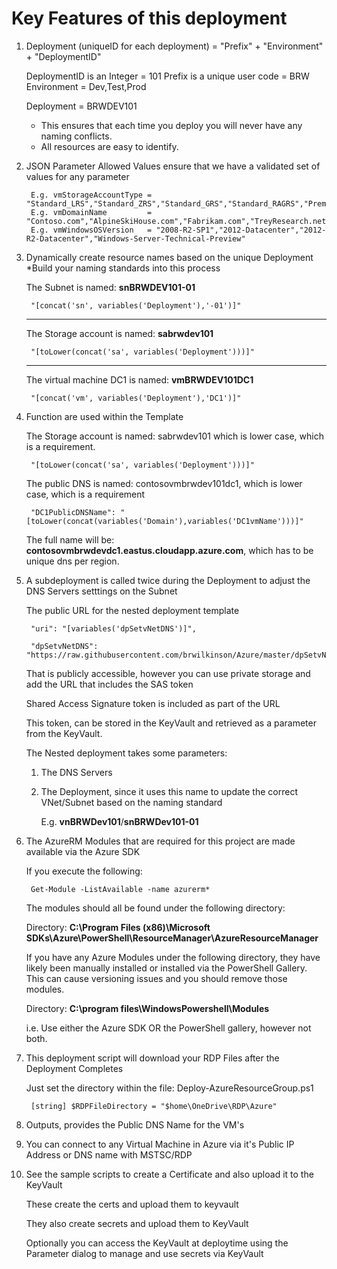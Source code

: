 # Key Features of this deployment

1. Deployment (uniqueID for each deployment) = "Prefix" + "Environment" + "DeploymentID"

	DeploymentID is an Integer = 101
	Prefix is a unique user code = BRW
	Environment = Dev,Test,Prod

	Deployment = BRWDEV101

	* This ensures that each time you deploy you will never have any naming conflicts.
	* All resources are easy to identify.

2. JSON Parameter Allowed Values ensure that we have a validated set of values for any parameter

		E.g. vmStorageAccountType = "Standard_LRS","Standard_ZRS","Standard_GRS","Standard_RAGRS","Premium_LRS"
		E.g. vmDomainName         = "Contoso.com","AlpineSkiHouse.com","Fabrikam.com","TreyResearch.net"
		E.g. vmWindowsOSVersion   = "2008-R2-SP1","2012-Datacenter","2012-R2-Datacenter","Windows-Server-Technical-Preview"

3. Dynamically create resource names based on the unique Deployment *Build your naming standards into this process
	
	The Subnet is named: __snBRWDEV101-01__
	
		"[concat('sn', variables('Deployment'),'-01')]"

	---
	
	The Storage account is named: __sabrwdev101__

		"[toLower(concat('sa', variables('Deployment')))]"

	---
	
	The virtual machine DC1 is named: __vmBRWDEV101DC1__

		"[concat('vm', variables('Deployment'),'DC1')]"
	

4. Function are used within the Template

	The Storage account is named: sabrwdev101 which is lower case, which is a requirement.

		"[toLower(concat('sa', variables('Deployment')))]"

	The public DNS is named: contosovmbrwdev101dc1, which is lower case, which is a requirement
	
		"DC1PublicDNSName": "[toLower(concat(variables('Domain'),variables('DC1vmName')))]"

	The full name will be: __contosovmbrwdevdc1.eastus.cloudapp.azure.com__, which has to be unique dns per region.

5. A subdeployment is called twice during the Deployment to adjust the DNS Servers setttings on the Subnet

	The public URL for the nested deployment template

		"uri": "[variables('dpSetvNetDNS')]",

		"dpSetvNetDNS": "https://raw.githubusercontent.com/brwilkinson/Azure/master/dpSetvNetDNS.json",
	
	That is publicly accessible, however you can use private storage and add the URL that includes the SAS token

	Shared Access Signature token is included as part of the URL

	This token, can be stored in the KeyVault and retrieved as a parameter from the KeyVault.
	
	The Nested deployment takes some parameters:

	1. The DNS Servers
	2. The Deployment, since it uses this name to update the correct VNet/Subnet based on the naming standard

		E.g. __vnBRWDev101__/__snBRWDev101-01__

6. The AzureRM Modules that are required for this project are made available via the Azure SDK

	If you execute the following:
	
		Get-Module -ListAvailable -name azurerm*

	The modules should all be found under the following directory:

	Directory: __C:\Program Files (x86)\Microsoft SDKs\Azure\PowerShell\ResourceManager\AzureResourceManager__

	If you have any Azure Modules under the following directory, they have likely been manually installed
	or installed via the PowerShell Gallery. This can cause versioning issues and you should remove those modules.

	Directory: __C:\program files\WindowsPowershell\Modules__

	i.e. Use either the Azure SDK OR the PowerShell gallery, however not both.

7. This deployment script will download your RDP Files after the Deployment Completes

	Just set the directory within the file: Deploy-AzureResourceGroup.ps1

		[string] $RDPFileDirectory = "$home\OneDrive\RDP\Azure"

8. Outputs, provides the Public DNS Name for the VM's

9. You can connect to any Virtual Machine in Azure via it's Public IP Address or DNS name with MSTSC/RDP

10. See the sample scripts to create a Certificate and also upload it to the KeyVault

	These create the certs and upload them to keyvault

	They also create secrets and upload them to KeyVault

	Optionally you can access the KeyVault at deploytime using the Parameter dialog to manage and use secrets via KeyVault

	
	

	

